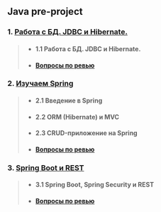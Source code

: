 ## Java pre-project

### 1. [Работа с БД. JDBC и Hibernate.]()
>- #### 1.1 Работа с БД. JDBC и Hibernate.
>- #### [Вопросы по ревью](src/main/java/module01/questions.md)

### 2. [Изучаем Spring]()
>- #### 2.1 Введение в Spring
>- #### 2.2 ORM (Hibernate) и MVC
>- #### 2.3 CRUD-приложение на Spring  
>- #### [Вопросы по ревью](src/main/java/module02/questions.md)

### 3. [Spring Boot и REST]()
>- #### 3.1 Spring Boot, Spring Security и REST
>- #### [Вопросы по ревью](src/main/java/module03/questions.md)
